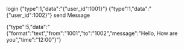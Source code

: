 ﻿
login
{"type":1,"data":"{\"user_id\":1001}"}
{"type":1,"data":"{\"user_id\":1002}"}
send Message 

{"type":5,"data":"{\"format\":\"text\",\"from\":\"1001\",\"to\":\"1002\",\"message\":\"Hello, How are you\",\"time\":\"12:00\"}"}
